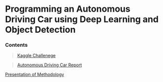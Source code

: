# Programming an Autonomous Driving Car using Deep Learning and Object Detection

### Contents
> [Kaggle Challenege](https://www.kaggle.com/c/machine-learning-in-science-2021)

> [Autonomous Driving Car Report](https://github.com/OJL96/MLP2_CW/files/6710157/MLiSP2.-.Report.pdf)

[Presentation of Methodology](https://web.microsoftstream.com/video/9c2bc0a1-8020-42a4-b12c-dda15e6eac50)
